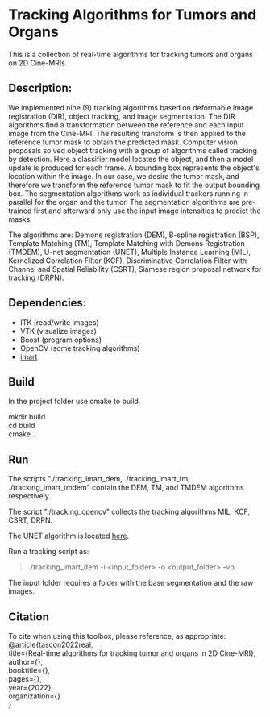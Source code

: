 # Tracking Algorithms for Tumors and Organs

This is a collection of real-time algorithms for tracking tumors and organs on 2D Cine-MRIs.

## Description:

We implemented nine (9) tracking algorithms based on deformable image registration (DIR), object tracking, and image segmentation. The DIR algorithms find a transformation between the reference and each input image from the Cine-MRI. The resulting transform is then applied to the reference tumor mask to obtain the predicted mask. Computer vision proposals solved object tracking with a group of algorithms called tracking by detection. Here a classifier model locates the object, and then a model update is produced for each frame. A bounding box represents the object's location within the image. In our case, we desire the tumor mask, and therefore we transform the reference tumor mask to fit the output bounding box. The segmentation algorithms work as individual trackers running in parallel for the organ and the tumor. The segmentation algorithms are pre-trained first and afterward only use the input image intensities to predict the masks. 

The algorithms are: Demons registration (DEM), B-spline registration (BSP), Template Matching (TM), Template Matching with Demons Registration (TMDEM), U-net segmentation (UNET), Multiple Instance Learning (MIL), Kernelized Correlation Filter (KCF), Discriminative Correlation Filter with Channel and Spatial Reliability (CSRT), Siamese region proposal network for tracking (DRPN). 

## Dependencies:
* ITK (read/write images)
* VTK (visualize images)
* Boost (program options)
* OpenCV (some tracking algorithms)
* [imart](https://github.com/josetascon/imart)

## Build

In the project folder use cmake to build.

mkdir build\
cd build\
cmake ..

## Run

The scripts "./tracking_imart_dem, ./tracking_imart_tm, ./tracking_imart_tmdem" contain the DEM, TM, and TMDEM algorithms respectively.

The script "./tracking_opencv" collects the tracking algorithms MIL, KCF, CSRT, DRPN.

The UNET algorithm is located [here](https://github.com/josetascon/unet).

Run a tracking script as: 
>./tracking_imart_dem -i <input_folder> -o <output_folder> -vp

The input folder requires a folder with the base segmentation and the raw images.


Citation
--------

To cite when using this toolbox, please reference, as appropriate:\
@article{tascon2022real,\
  title={Real-time algorithms for tracking tumor and organs in 2D Cine-MRI},\
  author={},\
  booktitle={},\
  pages={},\
  year={2022},\
  organization={}\
}

